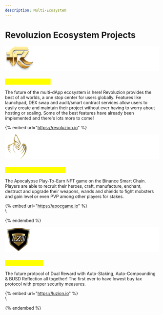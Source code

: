 ```yaml
---
description: Multi-Ecosystem
---
```


# Revoluzion Ecosystem Projects

![](../.gitbook/assets/RevoluzionLogoFullBright.png)

### <mark style="color:yellow;">Revoluzion Project</mark>

The future of the multi-dApp ecosystem is here! Revoluzion provides the best of all worlds, a one stop center for users globally. Features like launchpad, DEX swap and audit/smart contract services allow users to easily create and maintain their project without ever having to worry about hosting or scaling. Some of the best features have already been implemented and there's lots more to come!

{% embed url="https://revoluzion.io" %}

![](../.gitbook/assets/ApocalypseLogoFullBright.png)

### <mark style="color:yellow;">Apocalypse NFT Gaming</mark>

The Apocalypse Play-To-Earn NFT game on the Binance Smart Chain. Players are able to recruit their heroes, craft, manufacture, enchant, destruct and upgrade their weapons, wands and shields to fight mobsters and gain level or even PVP among other players for stakes.

{% embed url="https://apocgame.io" %}
\
\

{% endembed %}

![](../.gitbook/assets/LuzionProtocolLogoFullBright.png)

### <mark style="color:yellow;">Luzion Protocol</mark>

The future protocol of Dual Reward with Auto-Staking, Auto-Compounding & BUSD Reflection all together! The first ever to have lowest buy tax protocol with proper security measures.

{% embed url="https://luzion.io" %}
\
\

{% endembed %}
